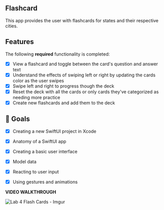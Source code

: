 ## Flashcard
This app provides the user with flashcards for states and their respective cities.

## Features

The following **required** functionality is completed:
- [X] View a flashcard and toggle between the card's question and answer text
- [X] Understand the effects of swiping left or right by updating the cards color as the user swipes
- [X] Swipe left and right to progress though the deck
- [X] Reset the deck with all the cards or only cards they've categorized as needing more practice
- [X] Create new flashcards and add them to the deck

## 🎯 Goals

- [X] Creating a new SwiftUI project in Xcode
- [X] Anatomy of a SwiftUI app
- [X] Creating a basic user interface
- [X] Model data
- [X] Reacting to user input
- [X] Using gestures and animations


**VIDEO WALKTHROUGH**

![Lab 4 Flash Cards - Imgur](https://github.com/Hevander27/BoundaryAnalysis/assets/45948489/423848ce-1ae3-499f-b16c-1109d3dfcfe7)



